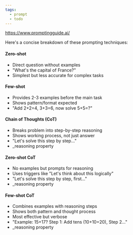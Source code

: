 ```yaml
---
tags:
  - prompt
  - todo
---
```

https://www.promptingguide.ai/

Here's a concise breakdown of these prompting techniques:

#### Zero-shot
- Direct question without examples
- "What's the capital of France?"
- Simplest but less accurate for complex tasks

#### Few-shot
- Provides 2-3 examples before the main task
- Shows pattern/format expected
- "Add 2+2=4, 3+3=6, now solve 5+5=?"

#### Chain of Thoughts (CoT)
- Breaks problem into step-by-step reasoning
- Shows working process, not just answer
- "Let's solve this step by step..."
- _reasoning property

#### Zero-shot CoT
- No examples but prompts for reasoning
- Uses triggers like "Let's think about this logically"
- "Let's solve this step by step, first..."
- _reasoning property

#### Few-shot CoT
- Combines examples with reasoning steps
- Shows both pattern and thought process
- Most effective but verbose
- "Example: 15+17? Step 1: Add tens (10+10=20), Step 2..."
- _reasoning property